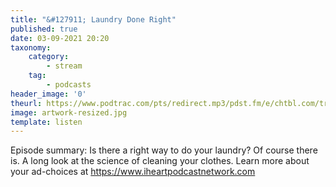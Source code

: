 ```yaml
---
title: "&#127911; Laundry Done Right"
published: true
date: 03-09-2021 20:20
taxonomy:
    category:
        - stream
    tag:
        - podcasts
header_image: '0'
theurl: https://www.podtrac.com/pts/redirect.mp3/pdst.fm/e/chtbl.com/track/39E17/traffic.megaphone.fm/HSW7200510859.mp3?updated=1627678880
image: artwork-resized.jpg
template: listen
--- 
```

Episode summary: Is there a right way to do your laundry? Of course there is. A long look at the science of cleaning your clothes. Learn more about your ad-choices at https://www.iheartpodcastnetwork.com
